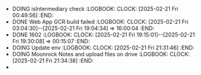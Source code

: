 - DOING isIntermediary check
  :LOGBOOK:
  CLOCK: [2025-02-21 Fri 00:49:56]
  :END:
- DONE Web App GCR  build failed
  :LOGBOOK:
  CLOCK: [2025-02-21 Fri 03:04:30]--[2025-02-21 Fri 19:04:34] =>  16:00:04
  :END:
- DONE 1602
  :LOGBOOK:
  CLOCK: [2025-02-21 Fri 19:15:01]--[2025-02-21 Fri 19:30:08] =>  00:15:07
  :END:
- DOING Update env
  :LOGBOOK:
  CLOCK: [2025-02-21 Fri 21:31:46]
  :END:
- DOING Moonrock Notes and upload files on drive
  :LOGBOOK:
  CLOCK: [2025-02-21 Fri 21:34:38]
  :END:
-